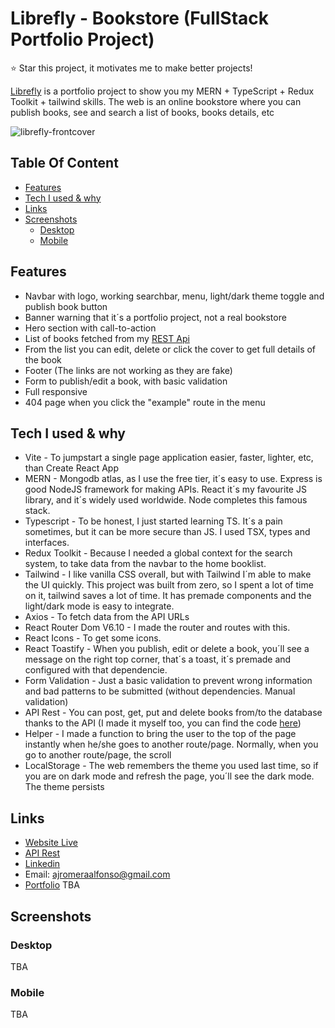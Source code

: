 # Librefly - Bookstore (FullStack Portfolio Project)

:star: Star this project, it motivates me to make better projects!

[Librefly](https://librefly-client.onrender.com/) is a portfolio project to show you my MERN + TypeScript + Redux Toolkit + tailwind skills. The web is an online bookstore where you can publish books, see and search a list of books, books details, etc

![librefly-frontcover](https://user-images.githubusercontent.com/71382951/234852062-9c0d9e91-be13-46f8-bbca-f0d7df730aff.png)

## Table Of Content

- [Features](#features)
- [Tech I used & why](#tech-i-used-&-why)
- [Links](#links)
- [Screenshots](#screenshots)
    - [Desktop](#desktop)
    - [Mobile](#mobile)
    
## Features

* Navbar with logo, working searchbar, menu, light/dark theme toggle and publish book button
* Banner warning that it´s a portfolio project, not a real bookstore
* Hero section with call-to-action
* List of books fetched from my [REST Api](https://github.com/AJ-Romera/librefly-api)
* From the list you can edit, delete or click the cover to get full details of the book
* Footer (The links are not working as they are fake)
* Form to publish/edit a book, with basic validation
* Full responsive
* 404 page when you click the "example" route in the menu

## Tech I used & why

* Vite - To jumpstart a single page application easier, faster, lighter, etc, than Create React App
* MERN - Mongodb atlas, as I use the free tier, it´s easy to use. Express is good NodeJS framework for making APIs. React it´s my favourite JS library, and it´s widely used worldwide. Node completes this famous stack.
* Typescript - To be honest, I just started learning TS. It´s a pain sometimes, but it can be more secure than JS. I used TSX, types and interfaces.
* Redux Toolkit - Because I needed a global context for the search system, to take data from the navbar to the home booklist.
* Tailwind - I like vanilla CSS overall, but with Tailwind I´m able to make the UI quickly. This project was built from zero, so I spent a lot of time on it, tailwind saves a lot of time. It has premade components and the light/dark mode is easy to integrate.
* Axios - To fetch data from the API URLs
* React Router Dom V6.10 - I made the router and routes with this.
* React Icons - To get some icons.
* React Toastify - When you publish, edit or delete a book, you´ll see a message on the right top corner, that´s a toast, it´s premade and configured with that dependencie.
* Form Validation - Just a basic validation to prevent wrong information and bad patterns to be submitted (without dependencies. Manual validation)
* API Rest - You can post, get, put and delete books from/to the database thanks to the API (I made it myself too, you can find the code [here](https://github.com/AJ-Romera/librefly-api))
* Helper - I made a function to bring the user to the top of the page instantly when he/she goes to another route/page. Normally, when you go to another route/page, the scroll
* LocalStorage - The web remembers the theme you used last time, so if you are on dark mode and refresh the page, you´ll see the dark mode. The theme persists

## Links
* [Website Live](https://librefly-client.onrender.com/)
* [API Rest](https://github.com/AJ-Romera/librefly-api)
* [Linkedin](https://es.linkedin.com/in/aj-romera)
* Email: ajromeraalfonso@gmail.com
* [Portfolio]() TBA

## Screenshots

### Desktop
TBA
### Mobile
TBA
